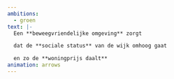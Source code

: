 ```yaml
---
ambitions:
  - groen
text: |-
  Een **beweegvriendelijke omgeving** zorgt

  dat de **sociale status** van de wijk omhoog gaat

  en zo de **woningprijs daalt**
animation: arrows
---
```


